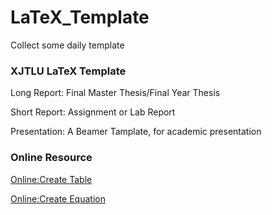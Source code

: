 # LaTeX_Template
Collect some daily template

### XJTLU LaTeX Template
Long Report: Final Master Thesis/Final Year Thesis

Short Report: Assignment or Lab Report

Presentation: A Beamer Tamplate, for academic presentation

### Online Resource
[Online:Create Table](http://www.tablesgenerator.com/)

[Online:Create Equation](http://latex.codecogs.com/eqneditor/editor.php)
